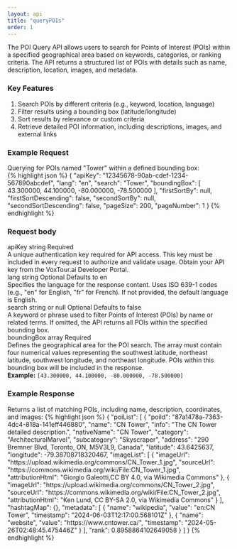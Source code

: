 ```yaml
---
layout: api
title: "queryPOIs"
order: 1
---
```


<div>The POI Query API allows users to search for Points of Interest (POIs) within a specified geographical area based on keywords, categories, or ranking criteria. The API returns a structured list of POIs with details such as name, description, location, images, and metadata.</div>
<h3>Key Features</h3>
<ol>
<li>Search POIs by different criteria (e.g., keyword, location, language)</li>
<li>Filter results using a bounding box (latitude/longitude)</li>
<li>Sort results by relevance or custom criteria</li>
<li>Retrieve detailed POI information, including descriptions, images, and external links</li>
</ol>
<h3>Example Request</h3>
<div>Querying for POIs named "Tower" within a defined bounding box:</div>
{% highlight json %}
{
   "apiKey": "12345678-90ab-cdef-1234-567890abcdef",
   "lang": "en",
   "search": "Tower",
   "boundingBox": [
       43.300000,
       44.100000,
       -80.000000,
       -78.500000
   ],
   "firstSortBy": null,
   "firstSortDescending": false,
   "secondSortBy": null,
   "secondSortDescending": false,
   "pageSize": 200,
   "pageNumber": 1
}
{% endhighlight %}
<h3>Request body</h3>
<div class="request-vars">
    <span class="request-var-name">apiKey</span> 
    <span class="request-var-type">string</span> 
    <span class="request-var-required">Required</span>
</div>
<div class="request-vars-description">A unique authentication key required for API access. This key must be included in every request to authorize and validate usage. Obtain your API key from the VoxTour.ai Developer Portal.</div>
<div class="request-vars">
    <span class="request-var-name">lang</span> 
    <span class="request-var-type">string</span> 
    <span class="request-var-optional">Optional</span>
    <span class="request-var-defaults">Defaults to en</span>
</div>
<div class="request-vars-description">
    Specifies the language for the response content. Uses ISO 639-1 codes (e.g., "en" for English, "fr" for French). If not provided, the default language is English.
</div>
<div class="request-vars">
    <span class="request-var-name">search</span> 
    <span class="request-var-type">string or null</span> 
    <span class="request-var-optional">Optional</span>
    <span class="request-var-defaults">Defaults to false</span>
</div>
<div class="request-vars-description">
    A keyword or phrase used to filter Points of Interest (POIs) by name or related terms. If omitted, the API returns all POIs within the specified bounding box.
</div>
<div class="request-vars">
    <span class="request-var-name">boundingBox</span> 
    <span class="request-var-type">array</span> 
    <span class="request-var-required">Required</span>
</div>
<div class="request-vars-description">
    Defines the geographical area for the POI search. The array must contain four numerical values representing the southwest latitude, northeast latitude, southwest longitude, and northeast longitude. POIs within this bounding box will be included in the response.
    <br><strong>Example:</strong> <code>[43.300000, 44.100000, -80.000000, -78.500000]</code>
</div>

<h3>Example Response</h3>
Returns a list of matching POIs, including name, description, coordinates, and images:
{% highlight json %}
{
    "poiList": [
    {
    "poiId": "87a1478a-7363-4dc4-818a-141eff446880",
    "name": "CN Tower",
    "info": "The CN Tower detailed description.",
    "nativeName": "CN Tower",
    "category": "ArchitecturalMarvel",
    "subcategory": "Skyscraper",
    "address": "290 Bremner Blvd, Toronto, ON, M5V3L9, Canada",
    "latitude": 43.6425637,
    "longitude": -79.38708718320467,
    "imageList": [
        {
            "imageUrl": "https://upload.wikimedia.org/commons/CN_Tower_1.jpg",
            "sourceUrl": "https://commons.wikimedia.org/wiki/File:CN_Tower_1.jpg",
            "attributionHtml": "Giorgio Galeotti,CC BY 4.0, via Wikimedia Commons"
        },
        {
            "imageUrl": "https://upload.wikimedia.org/commons/CN_Tower_2.jpg",
            "sourceUrl": "https://commons.wikimedia.org/wiki/File:CN_Tower_2.jpg",
            "attributionHtml": "Ken Lund, CC BY-SA 2.0, via Wikimedia Commons"
        }
    ],
    "hashtagMap": {},
    "metadata": [
        {
        "name": "wikipedia",
        "value": "en:CN Tower",
        "timestamp": "2024-06-03T12:17:00.568101Z"
        },
        {
        "name": "website",
        "value": "https://www.cntower.ca/",
        "timestamp": "2024-05-26T02:48:45.475446Z"
        }
        ],
        "rank": 0.8958864102649058
        }
    ]
}
{% endhighlight %}